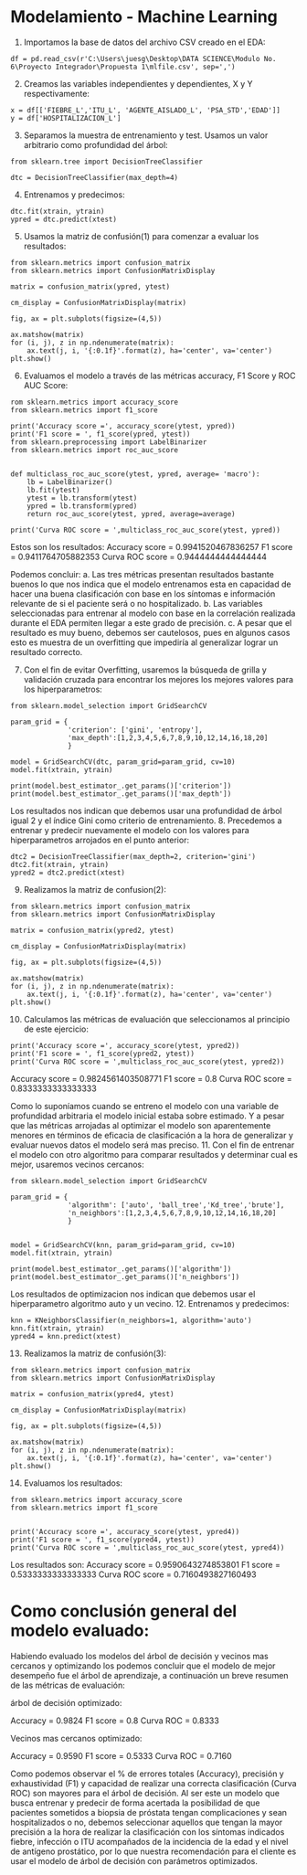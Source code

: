 # Modelamiento -  Machine Learning
1. Importamos la base de datos del archivo CSV creado en el EDA:
```
df = pd.read_csv(r'C:\Users\juesg\Desktop\DATA SCIENCE\Modulo No. 6\Proyecto Integrador\Propuesta 1\mlfile.csv', sep=',')
```
2. Creamos las variables independientes y dependientes, X y Y respectivamente:
```
x = df[['FIEBRE_L','ITU_L', 'AGENTE_AISLADO_L', 'PSA_STD','EDAD']]
y = df['HOSPITALIZACION_L']
```
3. Separamos la muestra de entrenamiento y test. Usamos un valor arbitrario como profundidad del árbol:
```
from sklearn.tree import DecisionTreeClassifier

dtc = DecisionTreeClassifier(max_depth=4)

```
4. Entrenamos y predecimos:
```
dtc.fit(xtrain, ytrain)
ypred = dtc.predict(xtest)
```
5. Usamos la matriz de confusión(1) para comenzar a evaluar los resultados:
```
from sklearn.metrics import confusion_matrix
from sklearn.metrics import ConfusionMatrixDisplay

matrix = confusion_matrix(ypred, ytest)

cm_display = ConfusionMatrixDisplay(matrix)

fig, ax = plt.subplots(figsize=(4,5))

ax.matshow(matrix)
for (i, j), z in np.ndenumerate(matrix):
    ax.text(j, i, '{:0.1f}'.format(z), ha='center', va='center')
plt.show()
```
6. Evaluamos el modelo a través de las métricas accuracy, F1 Score y ROC AUC Score:
```
rom sklearn.metrics import accuracy_score
from sklearn.metrics import f1_score

print('Accuracy score =', accuracy_score(ytest, ypred))
print('F1 score = ', f1_score(ypred, ytest))
from sklearn.preprocessing import LabelBinarizer
from sklearn.metrics import roc_auc_score


def multiclass_roc_auc_score(ytest, ypred, average= 'macro'):
    lb = LabelBinarizer()
    lb.fit(ytest)
    ytest = lb.transform(ytest)
    ypred = lb.transform(ypred)
    return roc_auc_score(ytest, ypred, average=average)

print('Curva ROC score = ',multiclass_roc_auc_score(ytest, ypred))
```
Estos son los resultados:
Accuracy score = 0.9941520467836257
F1 score =  0.9411764705882353
Curva ROC score =  0.9444444444444444

Podemos concluir:
a. Las tres métricas presentan resultados bastante buenos lo que nos indica que el modelo entrenamos esta en capacidad de hacer una buena clasificación con base en los síntomas e información relevante de si el paciente será o no hospitalizado.
b. Las variables seleccionadas para entrenar al modelo con base en la correlación realizada durante el EDA permiten llegar a este grado de precisión.
c. A pesar que el resultado es muy bueno, debemos ser cautelosos, pues en algunos casos esto es muestra de un overfitting que impediría al generalizar lograr un resultado correcto.

7. Con el fin de evitar Overfitting, usaremos la búsqueda de grilla y validación cruzada para encontrar los mejores los mejores valores para los hiperparametros:
```
from sklearn.model_selection import GridSearchCV

param_grid = {
              'criterion': ['gini', 'entropy'],
              'max_depth':[1,2,3,4,5,6,7,8,9,10,12,14,16,18,20]
              }

model = GridSearchCV(dtc, param_grid=param_grid, cv=10)
model.fit(xtrain, ytrain)

print(model.best_estimator_.get_params()['criterion'])
print(model.best_estimator_.get_params()['max_depth'])
```
Los resultados nos indican que debemos usar una profundidad de árbol igual 2 y el índice Gini como criterio de entrenamiento.
8. Precedemos a entrenar y predecir nuevamente el modelo con los valores para hiperparametros arrojados en el punto anterior:
```
dtc2 = DecisionTreeClassifier(max_depth=2, criterion='gini')
dtc2.fit(xtrain, ytrain)
ypred2 = dtc2.predict(xtest)
```
9. Realizamos la matriz de confusion(2):
```
from sklearn.metrics import confusion_matrix
from sklearn.metrics import ConfusionMatrixDisplay

matrix = confusion_matrix(ypred2, ytest)

cm_display = ConfusionMatrixDisplay(matrix)

fig, ax = plt.subplots(figsize=(4,5))

ax.matshow(matrix)
for (i, j), z in np.ndenumerate(matrix):
    ax.text(j, i, '{:0.1f}'.format(z), ha='center', va='center')
plt.show()
```
10. Calculamos las métricas de evaluación que seleccionamos al principio de este ejercicio:
```
print('Accuracy score =', accuracy_score(ytest, ypred2)) 
print('F1 score = ', f1_score(ypred2, ytest))
print('Curva ROC score = ',multiclass_roc_auc_score(ytest, ypred2))
```
Accuracy score = 0.9824561403508771
F1 score =  0.8
Curva ROC score =  0.8333333333333333

Como lo suponíamos cuando se entreno el modelo con una variable de profundidad arbitraria el modelo inicial estaba sobre estimado. Y a pesar que las métricas arrojadas al optimizar el modelo son aparentemente menores en términos de eficacia de clasificación a la hora de generalizar y evaluar nuevos datos el modelo será mas preciso.
11. Con el fin de entrenar el modelo con otro algoritmo para comparar resultados y determinar cual es mejor, usaremos vecinos cercanos:
```
from sklearn.model_selection import GridSearchCV

param_grid = {
              'algorithm': ['auto', 'ball_tree','Kd_tree','brute'],
              'n_neighbors':[1,2,3,4,5,6,7,8,9,10,12,14,16,18,20]
              }


model = GridSearchCV(knn, param_grid=param_grid, cv=10)
model.fit(xtrain, ytrain)

print(model.best_estimator_.get_params()['algorithm'])
print(model.best_estimator_.get_params()['n_neighbors'])
```
Los resultados de optimizacion nos indican que debemos usar el hiperparametro algoritmo auto y un vecino.
12. Entrenamos y predecimos:
```
knn = KNeighborsClassifier(n_neighbors=1, algorithm='auto')
knn.fit(xtrain, ytrain)
ypred4 = knn.predict(xtest)
```
13. Realizamos la matriz de confusión(3):
```
from sklearn.metrics import confusion_matrix
from sklearn.metrics import ConfusionMatrixDisplay

matrix = confusion_matrix(ypred4, ytest)

cm_display = ConfusionMatrixDisplay(matrix)

fig, ax = plt.subplots(figsize=(4,5))

ax.matshow(matrix)
for (i, j), z in np.ndenumerate(matrix):
    ax.text(j, i, '{:0.1f}'.format(z), ha='center', va='center')
plt.show()
```
14. Evaluamos los resultados:
```
from sklearn.metrics import accuracy_score
from sklearn.metrics import f1_score


print('Accuracy score =', accuracy_score(ytest, ypred4)) 
print('F1 score = ', f1_score(ypred4, ytest))
print('Curva ROC score = ',multiclass_roc_auc_score(ytest, ypred4))
```
Los resultados son:
Accuracy score = 0.9590643274853801
F1 score =  0.5333333333333333
Curva ROC score =  0.7160493827160493
# Como conclusión general del modelo evaluado:
Habiendo evaluado los modelos del árbol de decisión y vecinos mas cercanos y optimizando los podemos concluir que el modelo de mejor desempeño fue el árbol de aprendizaje, a continuación un breve resumen de las métricas de evaluación:

árbol de decisión optimizado:

Accuracy = 0.9824
F1 score = 0.8
Curva ROC = 0.8333

Vecinos mas cercanos optimizado:

Accuracy = 0.9590
F1 score = 0.5333
Curva ROC = 0.7160

Como podemos observar el % de errores totales (Accuracy), precisión y exhaustividad (F1) y capacidad de realizar una correcta clasificación (Curva ROC) son mayores para el árbol de decisión. Al ser este un modelo que busca entrenar y predecir de forma acertada
la posibilidad de que pacientes sometidos a biopsia de próstata tengan complicaciones y sean hospitalizados o no, debemos seleccionar aquellos que tengan la mayor precisión a la hora de realizar la clasificación con los síntomas indicados fiebre, infección o ITU acompañados de la incidencia de la edad y el nivel de antígeno prostático, por lo que nuestra recomendación para el cliente es usar el modelo de árbol de decisión con parámetros optimizados.


